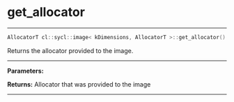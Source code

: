 # get_allocator

---

```cpp
AllocatorT cl::sycl::image< kDimensions, AllocatorT >::get_allocator() const
```


Returns the allocator provided to the image. 


---
**Parameters:**

**Returns:** Allocator that was provided to the image 

---
